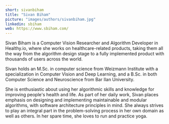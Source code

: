 ```yaml
---
short: sivanbiham
title: "Sivan Biham"
picture: "images/authors/sivanbiham.jpg"
linkedin: sbiham
web: https://www.sbiham.com/
---
```


Sivan Biham is a Computer Vision Researcher and Algorithm Developer in Healthy.io, where she works on healthcare-related products, taking them all the way from the algorithm design stage to a fully implemented product with thousands of users across the world.

Sivan holds an M.Sc. in computer science from Weizmann Institute with a specialization in Computer Vision and Deep Learning, and a B.Sc. in both Computer Science and Neuroscience from Bar Ilan University.

She is enthusiastic about using her algorithmic skills and knowledge for improving people's health and life. As part of her daily work, Sivan places emphasis on designing and implementing maintainable and modular algorithms, with software architecture principles in mind. She always strives to play an integral part in the problem-solving process in her own domain as well as others. In her spare time, she loves to run and practice yoga.